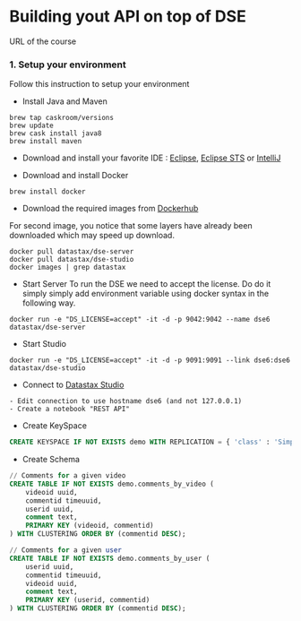 # Building yout API on top of DSE

URL of the course

### 1. Setup your environment
Follow this instruction to setup your environment 

* Install Java and Maven
```
brew tap caskroom/versions
brew update
brew cask install java8
brew install maven
```

* Download and install your favorite IDE : [Eclipse](https://www.eclipse.org/downloads/eclipse-packages/), [Eclipse STS](https://spring.io/tools/sts/all)
or [IntelliJ](https://www.jetbrains.com/idea/)

* Download and install Docker
```
brew install docker
```


* Download the required images from [Dockerhub](https://hub.docker.com/u/datastax)

For second image, you notice that some layers have already been downloaded which may speed up
download.
```
docker pull datastax/dse-server
docker pull datastax/dse-studio
docker images | grep datastax
```

* Start Server
To run the DSE we need to accept the license. Do do it simply simply add environment variable using docker syntax in the following way. 
```
docker run -e "DS_LICENSE=accept" -it -d -p 9042:9042 --name dse6 datastax/dse-server
```

* Start Studio
```
docker run -e "DS_LICENSE=accept" -it -d -p 9091:9091 --link dse6:dse6 datastax/dse-studio
```

* Connect to [Datastax Studio](http://localhost:9091)
```
- Edit connection to use hostname dse6 (and not 127.0.0.1)
- Create a notebook "REST API"
```

* Create KeySpace
```sql
CREATE KEYSPACE IF NOT EXISTS demo WITH REPLICATION = { 'class' : 'SimpleStrategy', 'replication_factor' : 3 };
```

* Create Schema
```sql
// Comments for a given video
CREATE TABLE IF NOT EXISTS demo.comments_by_video (
    videoid uuid,
    commentid timeuuid,
    userid uuid,
    comment text,
    PRIMARY KEY (videoid, commentid)
) WITH CLUSTERING ORDER BY (commentid DESC);

// Comments for a given user
CREATE TABLE IF NOT EXISTS demo.comments_by_user (
    userid uuid,
    commentid timeuuid,
    videoid uuid,
    comment text,
    PRIMARY KEY (userid, commentid)
) WITH CLUSTERING ORDER BY (commentid DESC);

```



